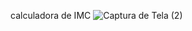 calculadora de IMC
![Captura de Tela (2)](https://github.com/user-attachments/assets/b471d986-4fee-4a3d-8f62-63320a1422a3)
